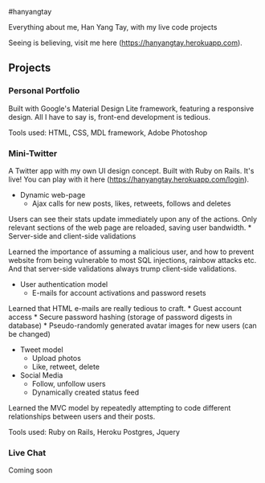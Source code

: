#hanyangtay

Everything about me, Han Yang Tay, with my live code projects

Seeing is believing, visit me here (https://hanyangtay.herokuapp.com).


## Projects

### Personal Portfolio

Built with Google's Material Design Lite framework, featuring a responsive design.
All I have to say is, front-end development is tedious. 

Tools used: HTML, CSS, MDL framework, Adobe Photoshop

### Mini-Twitter

A Twitter app with my own UI design concept. Built with Ruby on Rails.
It's live! You can play with it here (https://hanyangtay.herokuapp.com/login).

* Dynamic web-page
    * Ajax calls for new posts, likes, retweets, follows and deletes
    
Users can see their stats update immediately upon any of the actions. Only relevant sections of the web page are reloaded, saving user bandwidth.
    * Server-side and client-side validations
    
Learned the importance of assuming a malicious user, and how to prevent website from being vulnerable to most SQL injections, rainbow attacks etc.
And that server-side validations always trump client-side validations.
* User authentication model
    * E-mails for account activations and password resets
    
Learned that HTML e-mails are really tedious to craft.
    * Guest account access
    * Secure password hashing (storage of password digests in database)
    * Pseudo-randomly generated avatar images for new users (can be changed)
* Tweet model
    * Upload photos
    * Like, retweet, delete
* Social Media
    * Follow, unfollow users
    * Dynamically created status feed
    
Learned the MVC model by repeatedly attempting to code different relationships between users and their posts. 

Tools used: Ruby on Rails, Heroku Postgres, Jquery

### Live Chat

Coming soon

